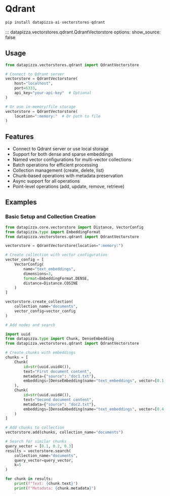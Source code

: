 # Qdrant

```python
pip install datapizza-ai-vectorstores-qdrant
```

<!-- prettier-ignore -->
::: datapizza.vectorstores.qdrant.QdrantVectorstore
    options:
        show_source: false


## Usage

```python
from datapizza.vectorstores.qdrant import QdrantVectorstore

# Connect to Qdrant server
vectorstore = QdrantVectorstore(
    host="localhost",
    port=6333,
    api_key="your-api-key"  # Optional
)

# Or use in-memory/file storage
vectorstore = QdrantVectorstore(
    location=":memory:"  # Or path to file
)
```

## Features

- Connect to Qdrant server or use local storage
- Support for both dense and sparse embeddings
- Named vector configurations for multi-vector collections
- Batch operations for efficient processing
- Collection management (create, delete, list)
- Chunk-based operations with metadata preservation
- Async support for all operations
- Point-level operations (add, update, remove, retrieve)

## Examples

### Basic Setup and Collection Creation

```python
from datapizza.core.vectorstore import Distance, VectorConfig
from datapizza.type import EmbeddingFormat
from datapizza.vectorstores.qdrant import QdrantVectorstore

vectorstore = QdrantVectorstore(location=":memory:")

# Create collection with vector configuration
vector_config = [
    VectorConfig(
        name="text_embeddings",
        dimensions=3,
        format=EmbeddingFormat.DENSE,
        distance=Distance.COSINE
    )
]

vectorstore.create_collection(
    collection_name="documents",
    vector_config=vector_config
)

# Add nodes and search

import uuid
from datapizza.type import Chunk, DenseEmbedding
from datapizza.vectorstores.qdrant import QdrantVectorstore

# Create chunks with embeddings
chunks = [
    Chunk(
        id=str(uuid.uuid4()),
        text="First document content",
        metadata={"source": "doc1.txt"},
        embeddings=[DenseEmbedding(name="text_embeddings", vector=[0.1, 0.2, 0.3])]
    ),
    Chunk(
        id=str(uuid.uuid4()),
        text="Second document content",
        metadata={"source": "doc2.txt"},
        embeddings=[DenseEmbedding(name="text_embeddings", vector=[0.4, 0.5, 0.6])]
    )
]

# Add chunks to collection
vectorstore.add(chunks, collection_name="documents")

# Search for similar chunks
query_vector = [0.1, 0.2, 0.3]
results = vectorstore.search(
    collection_name="documents",
    query_vector=query_vector,
    k=5
)

for chunk in results:
    print(f"Text: {chunk.text}")
    print(f"Metadata: {chunk.metadata}")
```
